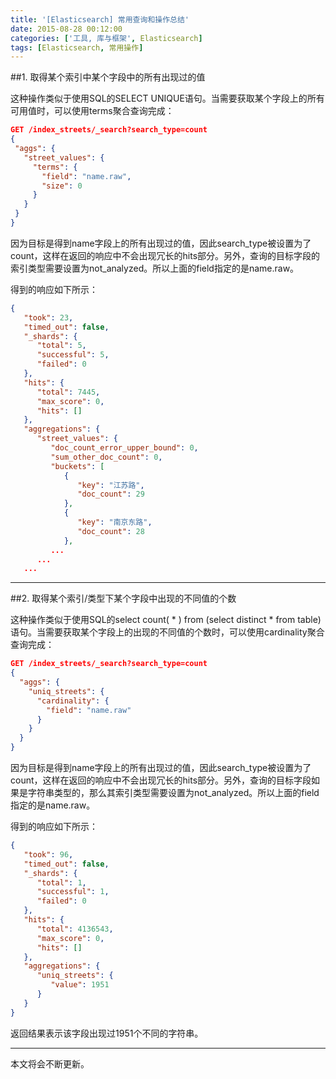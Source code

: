 ```yaml
---
title: '[Elasticsearch] 常用查询和操作总结'
date: 2015-08-28 00:12:00
categories: ['工具, 库与框架', Elasticsearch]
tags: [Elasticsearch, 常用操作]
---
```


##1. 取得某个索引中某个字段中的所有出现过的值

这种操作类似于使用SQL的SELECT UNIQUE语句。当需要获取某个字段上的所有可用值时，可以使用terms聚合查询完成：

```json
GET /index_streets/_search?search_type=count
{
 "aggs": {
   "street_values": {
     "terms": {
       "field": "name.raw",
       "size": 0
     }
   }
 } 
} 
```

<!-- More -->

因为目标是得到name字段上的所有出现过的值，因此search_type被设置为了count，这样在返回的响应中不会出现冗长的hits部分。另外，查询的目标字段的索引类型需要设置为not_analyzed。所以上面的field指定的是name.raw。

得到的响应如下所示：
```json
{
   "took": 23,
   "timed_out": false,
   "_shards": {
      "total": 5,
      "successful": 5,
      "failed": 0
   },
   "hits": {
      "total": 7445,
      "max_score": 0,
      "hits": []
   },
   "aggregations": {
      "street_values": {
         "doc_count_error_upper_bound": 0,
         "sum_other_doc_count": 0,
         "buckets": [
            {
               "key": "江苏路",
               "doc_count": 29
            },
            {
               "key": "南京东路",
               "doc_count": 28
            },
         ...
      ...
   ...
```

---
##2. 取得某个索引/类型下某个字段中出现的不同值的个数

这种操作类似于使用SQL的select count( * ) from (select distinct * from table)语句。当需要获取某个字段上的出现的不同值的个数时，可以使用cardinality聚合查询完成：

```json
GET /index_streets/_search?search_type=count
{
  "aggs": {
    "uniq_streets": {
      "cardinality": {
        "field": "name.raw"
      }
    }
  }
}
```

因为目标是得到name字段上的所有出现过的值，因此search_type被设置为了count，这样在返回的响应中不会出现冗长的hits部分。另外，查询的目标字段如果是字符串类型的，那么其索引类型需要设置为not_analyzed。所以上面的field指定的是name.raw。

得到的响应如下所示：

```json
{
   "took": 96,
   "timed_out": false,
   "_shards": {
      "total": 1,
      "successful": 1,
      "failed": 0
   },
   "hits": {
      "total": 4136543,
      "max_score": 0,
      "hits": []
   },
   "aggregations": {
      "uniq_streets": {
         "value": 1951
      }
   }
}
```

返回结果表示该字段出现过1951个不同的字符串。

---

本文将会不断更新。



